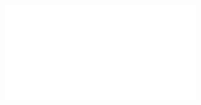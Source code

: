 <!-- ### Hi there 👋 -->

[![Header](https://raw.githubusercontent.com/tusharpandey13/tusharpandey13/e2106c44d5f48119207d7d4f37013c1df363b725/header.svg)](https://github.com/tusharpandey13/tusharpandey13/blob/master/unminified.svg?short_path=78bcc09)

<!-- <img src="./header.svg"> -->

<!--
**tusharpandey13/tusharpandey13** is a ✨ _special_ ✨ repository because its `README.md` (this file) appears on your GitHub profile.

Here are some ideas to get you started:

- 🔭 I’m currently working on ...
- 🌱 I’m currently learning ...
- 👯 I’m looking to collaborate on ...
- 🤔 I’m looking for help with ...
- 💬 Ask me about ...
- 📫 How to reach me: ...
- 😄 Pronouns: ...
- ⚡ Fun fact: ...
-->
